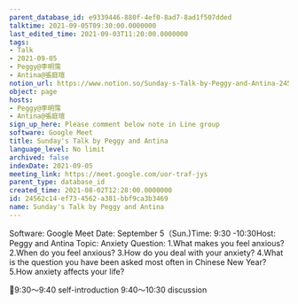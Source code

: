 ```yaml
---
parent_database_id: e9339446-880f-4ef0-8ad7-8ad1f507dded
talktime: 2021-09-05T09:30:00.0000000
last_edited_time: 2021-09-03T11:20:00.0000000
tags:
- Talk
- 2021-09-05
- Peggy@李明霈
- Antina@張庭瑄
notion_url: https://www.notion.so/Sunday-s-Talk-by-Peggy-and-Antina-24562c14ef734562a381bbf9ca3b3469
object: page
hosts:
- Peggy@李明霈
- Antina@張庭瑄
sign_up_here: Please comment below note in Line group
software: Google Meet
title: Sunday's Talk by Peggy and Antina
language_level: No limit
archived: false
indexDate: 2021-09-05
meeting_link: https://meet.google.com/uor-traf-jys
parent_type: database_id
created_time: 2021-08-02T12:28:00.0000000
id: 24562c14-ef73-4562-a381-bbf9ca3b3469
name: Sunday's Talk by Peggy and Antina
---
```


Software: Google Meet
Date: September 5（Sun.)Time: 9:30 -10:30Host: Peggy and Antina Topic: Anxiety
Question:
 1.What makes you feel anxious?2.When do you feel anxious?
3.How do you deal with your anxiety?
4.What is the question you have been asked most often in Chinese New Year?
5.How anxiety affects your life?

📅9:30～9:40 self-introduction 9:40～10:30 discussion





